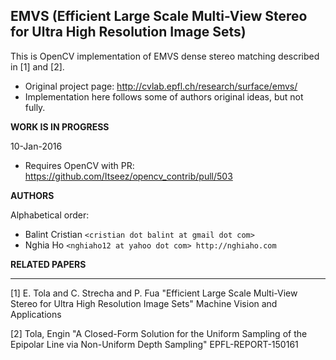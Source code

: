 **EMVS (Efficient Large Scale Multi-View Stereo for Ultra High Resolution Image Sets)**
--------------------------------------------------------------------------------------

 This is OpenCV implementation of EMVS dense stereo matching described in [1] and [2].

 * Original project page: http://cvlab.epfl.ch/research/surface/emvs/
 * Implementation here follows some of authors original ideas, but not fully.


**WORK IS IN PROGRESS**

10-Jan-2016
 * Requires OpenCV with PR: https://github.com/Itseez/opencv_contrib/pull/503

**AUTHORS**

 Alphabetical order:

 * Balint Cristian ```<cristian dot balint at gmail dot com>```
 * Nghia Ho ```<nghiaho12 at yahoo dot com> http://nghiaho.com```

**RELATED PAPERS**

--------------------------------------------------------------------------------------

[1] E. Tola and C. Strecha and P. Fua
"Efficient Large Scale Multi-View Stereo for Ultra High Resolution Image Sets"
Machine Vision and Applications

[2] Tola, Engin
"A Closed-Form Solution for the Uniform Sampling of the Epipolar Line via Non-Uniform
Depth Sampling"
EPFL-REPORT-150161


